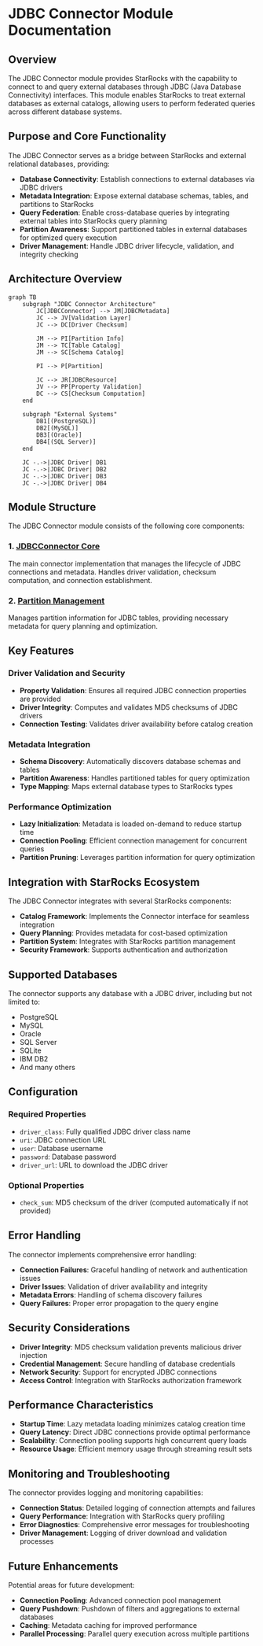 # JDBC Connector Module Documentation

## Overview

The JDBC Connector module provides StarRocks with the capability to connect to and query external databases through JDBC (Java Database Connectivity) interfaces. This module enables StarRocks to treat external databases as external catalogs, allowing users to perform federated queries across different database systems.

## Purpose and Core Functionality

The JDBC Connector serves as a bridge between StarRocks and external relational databases, providing:

- **Database Connectivity**: Establish connections to external databases via JDBC drivers
- **Metadata Integration**: Expose external database schemas, tables, and partitions to StarRocks
- **Query Federation**: Enable cross-database queries by integrating external tables into StarRocks query planning
- **Partition Awareness**: Support partitioned tables in external databases for optimized query execution
- **Driver Management**: Handle JDBC driver lifecycle, validation, and integrity checking

## Architecture Overview

```mermaid
graph TB
    subgraph "JDBC Connector Architecture"
        JC[JDBCConnector] --> JM[JDBCMetadata]
        JC --> JV[Validation Layer]
        JC --> DC[Driver Checksum]
        
        JM --> PI[Partition Info]
        JM --> TC[Table Catalog]
        JM --> SC[Schema Catalog]
        
        PI --> P[Partition]
        
        JC --> JR[JDBCResource]
        JV --> PP[Property Validation]
        DC --> CS[Checksum Computation]
    end
    
    subgraph "External Systems"
        DB1[(PostgreSQL)]
        DB2[(MySQL)]
        DB3[(Oracle)]
        DB4[(SQL Server)]
    end
    
    JC -.->|JDBC Driver| DB1
    JC -.->|JDBC Driver| DB2
    JC -.->|JDBC Driver| DB3
    JC -.->|JDBC Driver| DB4
```

## Module Structure

The JDBC Connector module consists of the following core components:

### 1. [JDBCConnector Core](jdbc_connector_core.md)
The main connector implementation that manages the lifecycle of JDBC connections and metadata. Handles driver validation, checksum computation, and connection establishment.

### 2. [Partition Management](jdbc_connector_partition.md)
Manages partition information for JDBC tables, providing necessary metadata for query planning and optimization.

## Key Features

### Driver Validation and Security
- **Property Validation**: Ensures all required JDBC connection properties are provided
- **Driver Integrity**: Computes and validates MD5 checksums of JDBC drivers
- **Connection Testing**: Validates driver availability before catalog creation

### Metadata Integration
- **Schema Discovery**: Automatically discovers database schemas and tables
- **Partition Awareness**: Handles partitioned tables for query optimization
- **Type Mapping**: Maps external database types to StarRocks types

### Performance Optimization
- **Lazy Initialization**: Metadata is loaded on-demand to reduce startup time
- **Connection Pooling**: Efficient connection management for concurrent queries
- **Partition Pruning**: Leverages partition information for query optimization

## Integration with StarRocks Ecosystem

The JDBC Connector integrates with several StarRocks components:

- **Catalog Framework**: Implements the Connector interface for seamless integration
- **Query Planning**: Provides metadata for cost-based optimization
- **Partition System**: Integrates with StarRocks partition management
- **Security Framework**: Supports authentication and authorization

## Supported Databases

The connector supports any database with a JDBC driver, including but not limited to:
- PostgreSQL
- MySQL
- Oracle
- SQL Server
- SQLite
- IBM DB2
- And many others

## Configuration

### Required Properties
- `driver_class`: Fully qualified JDBC driver class name
- `uri`: JDBC connection URL
- `user`: Database username
- `password`: Database password
- `driver_url`: URL to download the JDBC driver

### Optional Properties
- `check_sum`: MD5 checksum of the driver (computed automatically if not provided)

## Error Handling

The connector implements comprehensive error handling:
- **Connection Failures**: Graceful handling of network and authentication issues
- **Driver Issues**: Validation of driver availability and integrity
- **Metadata Errors**: Handling of schema discovery failures
- **Query Failures**: Proper error propagation to the query engine

## Security Considerations

- **Driver Integrity**: MD5 checksum validation prevents malicious driver injection
- **Credential Management**: Secure handling of database credentials
- **Network Security**: Support for encrypted JDBC connections
- **Access Control**: Integration with StarRocks authorization framework

## Performance Characteristics

- **Startup Time**: Lazy metadata loading minimizes catalog creation time
- **Query Latency**: Direct JDBC connections provide optimal performance
- **Scalability**: Connection pooling supports high concurrent query loads
- **Resource Usage**: Efficient memory usage through streaming result sets

## Monitoring and Troubleshooting

The connector provides logging and monitoring capabilities:
- **Connection Status**: Detailed logging of connection attempts and failures
- **Query Performance**: Integration with StarRocks query profiling
- **Error Diagnostics**: Comprehensive error messages for troubleshooting
- **Driver Management**: Logging of driver download and validation processes

## Future Enhancements

Potential areas for future development:
- **Connection Pooling**: Advanced connection pool management
- **Query Pushdown**: Pushdown of filters and aggregations to external databases
- **Caching**: Metadata caching for improved performance
- **Parallel Processing**: Parallel query execution across multiple partitions